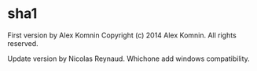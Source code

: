 sha1
====

First version by Alex Komnin
Copyright (c) 2014 Alex Komnin. All rights reserved.

Update version by Nicolas Reynaud.
Whichone add windows compatibility.
